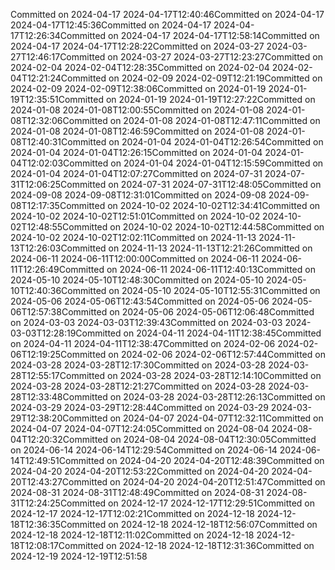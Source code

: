 Committed on 2024-04-17 2024-04-17T12:40:46Committed on 2024-04-17 2024-04-17T12:45:36Committed on 2024-04-17 2024-04-17T12:26:34Committed on 2024-04-17 2024-04-17T12:58:14Committed on 2024-04-17 2024-04-17T12:28:22Committed on 2024-03-27 2024-03-27T12:46:17Committed on 2024-03-27 2024-03-27T12:23:27Committed on 2024-02-04 2024-02-04T12:28:35Committed on 2024-02-04 2024-02-04T12:21:24Committed on 2024-02-09 2024-02-09T12:21:19Committed on 2024-02-09 2024-02-09T12:38:06Committed on 2024-01-19 2024-01-19T12:35:51Committed on 2024-01-19 2024-01-19T12:27:22Committed on 2024-01-08 2024-01-08T12:00:55Committed on 2024-01-08 2024-01-08T12:32:06Committed on 2024-01-08 2024-01-08T12:47:11Committed on 2024-01-08 2024-01-08T12:46:59Committed on 2024-01-08 2024-01-08T12:40:31Committed on 2024-01-04 2024-01-04T12:26:54Committed on 2024-01-04 2024-01-04T12:26:15Committed on 2024-01-04 2024-01-04T12:02:03Committed on 2024-01-04 2024-01-04T12:15:59Committed on 2024-01-04 2024-01-04T12:07:27Committed on 2024-07-31 2024-07-31T12:06:25Committed on 2024-07-31 2024-07-31T12:48:05Committed on 2024-09-08 2024-09-08T12:31:01Committed on 2024-09-08 2024-09-08T12:17:35Committed on 2024-10-02 2024-10-02T12:34:41Committed on 2024-10-02 2024-10-02T12:51:01Committed on 2024-10-02 2024-10-02T12:48:55Committed on 2024-10-02 2024-10-02T12:44:58Committed on 2024-10-02 2024-10-02T12:02:11Committed on 2024-11-13 2024-11-13T12:26:03Committed on 2024-11-13 2024-11-13T12:21:26Committed on 2024-06-11 2024-06-11T12:00:00Committed on 2024-06-11 2024-06-11T12:26:49Committed on 2024-06-11 2024-06-11T12:40:13Committed on 2024-05-10 2024-05-10T12:48:30Committed on 2024-05-10 2024-05-10T12:40:36Committed on 2024-05-10 2024-05-10T12:55:31Committed on 2024-05-06 2024-05-06T12:43:54Committed on 2024-05-06 2024-05-06T12:57:38Committed on 2024-05-06 2024-05-06T12:06:48Committed on 2024-03-03 2024-03-03T12:39:43Committed on 2024-03-03 2024-03-03T12:28:19Committed on 2024-04-11 2024-04-11T12:38:45Committed on 2024-04-11 2024-04-11T12:38:47Committed on 2024-02-06 2024-02-06T12:19:25Committed on 2024-02-06 2024-02-06T12:57:44Committed on 2024-03-28 2024-03-28T12:17:30Committed on 2024-03-28 2024-03-28T12:55:17Committed on 2024-03-28 2024-03-28T12:14:10Committed on 2024-03-28 2024-03-28T12:21:27Committed on 2024-03-28 2024-03-28T12:33:48Committed on 2024-03-28 2024-03-28T12:26:13Committed on 2024-03-29 2024-03-29T12:28:44Committed on 2024-03-29 2024-03-29T12:38:20Committed on 2024-04-07 2024-04-07T12:32:11Committed on 2024-04-07 2024-04-07T12:24:05Committed on 2024-08-04 2024-08-04T12:20:32Committed on 2024-08-04 2024-08-04T12:30:05Committed on 2024-06-14 2024-06-14T12:29:54Committed on 2024-06-14 2024-06-14T12:49:51Committed on 2024-04-20 2024-04-20T12:48:39Committed on 2024-04-20 2024-04-20T12:53:22Committed on 2024-04-20 2024-04-20T12:43:27Committed on 2024-04-20 2024-04-20T12:51:47Committed on 2024-08-31 2024-08-31T12:48:49Committed on 2024-08-31 2024-08-31T12:24:25Committed on 2024-12-17 2024-12-17T12:29:51Committed on 2024-12-17 2024-12-17T12:02:21Committed on 2024-12-18 2024-12-18T12:36:35Committed on 2024-12-18 2024-12-18T12:56:07Committed on 2024-12-18 2024-12-18T12:11:02Committed on 2024-12-18 2024-12-18T12:08:17Committed on 2024-12-18 2024-12-18T12:31:36Committed on 2024-12-19 2024-12-19T12:51:58